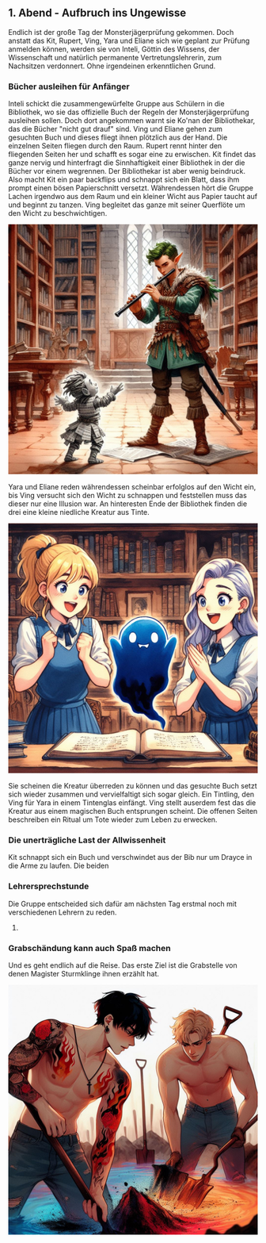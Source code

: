 ## 1. Abend - Aufbruch ins Ungewisse

Endlich ist der große Tag der Monsterjägerprüfung gekommen. Doch anstatt das Kit, Rupert, Ving, Yara und Eliane sich wie geplant zur Prüfung anmelden können, werden sie von Inteli, Göttin des Wissens, der Wissenschaft und natürlich permanente Vertretungslehrerin, zum Nachsitzen verdonnert. Ohne irgendeinen erkenntlichen Grund.

### **Bücher ausleihen für Anfänger**

Inteli schickt die zusammengewürfelte Gruppe aus Schülern in die Bibliothek, wo sie das offizielle Buch der Regeln der Monsterjägerprüfung ausleihen sollen. Doch dort angekommen warnt sie Ko'nan der Bibliothekar, das die Bücher "nicht gut drauf" sind. Ving und Eliane gehen zum gesuchten Buch und dieses fliegt ihnen plötzlich aus der Hand. Die einzelnen Seiten fliegen durch den Raum. Rupert rennt hinter den fliegenden Seiten her und schafft es sogar eine zu erwischen. Kit findet das ganze nervig und hinterfragt die Sinnhaftigkeit einer Bibliothek in der die Bücher vor einem wegrennen. Der Bibliothekar ist aber wenig beindruck. Also macht Kit ein paar backflips und schnappt sich ein Blatt, dass ihm prompt einen bösen Papierschnitt versetzt. Währendessen hört die Gruppe Lachen irgendwo aus dem Raum und ein kleiner Wicht aus Papier taucht auf und beginnt zu tanzen. Ving begleitet das ganze mit seiner Querflöte um den Wicht zu beschwichtigen.

![Paperwicht](../images/01-papierwicht-tanz.jpeg)

Yara und Eliane reden währendessen scheinbar erfolglos auf den Wicht ein, bis Ving versucht sich den Wicht zu schnappen und feststellen muss das dieser nur eine Illusion war. An hinteresten Ende der Bibliothek finden die drei eine kleine niedliche Kreatur aus Tinte. 

![Tintling](../images/01-Tintling-niedlich.jpeg)

Sie scheinen die Kreatur überreden zu können und das gesuchte Buch setzt sich wieder zusammen und vervielfaltigt sich sogar gleich. Ein Tintling, den Ving für Yara in einem Tintenglas einfängt. Ving stellt auserdem fest das die Kreatur aus einem magischen Buch entsprungen scheint. Die offenen Seiten beschreiben ein Ritual um Tote wieder zum Leben zu erwecken.

### **Die unerträgliche Last der Allwissenheit**

Kit schnappt sich ein Buch und verschwindet aus der Bib nur um Drayce in die Arme zu laufen. Die beiden 

### **Lehrersprechstunde**

Die Gruppe entscheided sich dafür am nächsten Tag erstmal noch mit verschiedenen Lehrern zu reden. 

1. 

### **Grabschändung kann auch Spaß machen**

Und es geht endlich auf die Reise. Das erste Ziel ist die Grabstelle von denen Magister Sturmklinge ihnen erzählt hat. 

![Schaufelbros](../images/01-grabraub.jpeg)